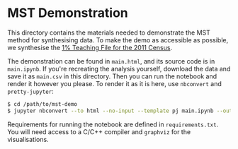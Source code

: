 # MST Demonstration

This directory contains the materials needed to demonstrate the MST method for
synthesising data. To make the demo as accessible as possible, we synthesise the
[1% Teaching File for the 2011 Census](https://www.ons.gov.uk/census/2011census/2011censusdata/censusmicrodata/microdatateachingfile).

The demonstration can be found in `main.html`, and its source code is in
`main.ipynb`. If you're recreating the analysis yourself, download the data and
save it as `main.csv` in this directory. Then you can run the notebook and
render it however you please. To render it as it is here, use `nbconvert` and
`pretty-jupyter`:

```zsh
$ cd /path/to/mst-demo
$ jupyter nbconvert --to html --no-input --template pj main.ipynb --output index.html
```

Requirements for running the notebook are defined in `requirements.txt`. You
will need access to a C/C++ compiler and `graphviz` for the visualisations.
